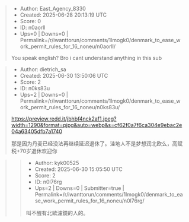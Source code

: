 > - Author: East_Agency_8330
> - Created: 2025-06-28 20:13:19 UTC
> - Score: 0
> - ID: n0aorll
> - Ups=0 | Downs=0 | Permalink=/r/iwanttorun/comments/1lmogk0/denmark_to_ease_work_permit_rules_for_16_noneu/n0aorll/
>
> You speak english? Bro i cant understand anything in this sub

> - Author: dietrich_sa
> - Created: 2025-06-30 13:50:06 UTC
> - Score: 2
> - ID: n0ks83u
> - Ups=2 | Downs=0 | Permalink=/r/iwanttorun/comments/1lmogk0/denmark_to_ease_work_permit_rules_for_16_noneu/n0ks83u/
>
> https://preview.redd.it/jbhbf4nck2af1.jpeg?width=1290&format=pjpg&auto=webp&s=cf62f0a7f6ca304e9ebac2e04a63405dfb7a1740
> 
> 那是因为丹麦已经没法再继续延迟退休了。洼地人不是梦想润北欧么，高赋税+70岁退休欢迎你

>> - Author: kyk00525
>> - Created: 2025-06-30 15:05:50 UTC
>> - Score: 2
>> - ID: n0l76rg
>> - Ups=2 | Downs=0 | Submitter=true | Permalink=/r/iwanttorun/comments/1lmogk0/denmark_to_ease_work_permit_rules_for_16_noneu/n0l76rg/
>>
>> 叫不醒有北歐濾鏡的人的。
